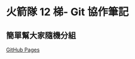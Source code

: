 # 火箭隊 12 梯- Git 協作筆記

## 簡單幫大家隨機分組

[GitHub Pages](https://woowooyong.github.io/Team-Rocket-12th-Git-Learning/)
